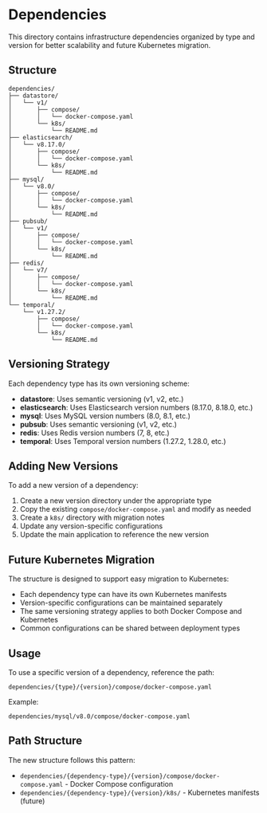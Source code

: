 # Dependencies

This directory contains infrastructure dependencies organized by type and version for better scalability and future Kubernetes migration.

## Structure

```
dependencies/
├── datastore/
│   └── v1/
│       ├── compose/
│       │   └── docker-compose.yaml
│       └── k8s/
│           └── README.md
├── elasticsearch/
│   └── v8.17.0/
│       ├── compose/
│       │   └── docker-compose.yaml
│       └── k8s/
│           └── README.md
├── mysql/
│   └── v8.0/
│       ├── compose/
│       │   └── docker-compose.yaml
│       └── k8s/
│           └── README.md
├── pubsub/
│   └── v1/
│       ├── compose/
│       │   └── docker-compose.yaml
│       └── k8s/
│           └── README.md
├── redis/
│   └── v7/
│       ├── compose/
│       │   └── docker-compose.yaml
│       └── k8s/
│           └── README.md
└── temporal/
    └── v1.27.2/
        ├── compose/
        │   └── docker-compose.yaml
        └── k8s/
            └── README.md
```

## Versioning Strategy

Each dependency type has its own versioning scheme:

- **datastore**: Uses semantic versioning (v1, v2, etc.)
- **elasticsearch**: Uses Elasticsearch version numbers (8.17.0, 8.18.0, etc.)
- **mysql**: Uses MySQL version numbers (8.0, 8.1, etc.)
- **pubsub**: Uses semantic versioning (v1, v2, etc.)
- **redis**: Uses Redis version numbers (7, 8, etc.)
- **temporal**: Uses Temporal version numbers (1.27.2, 1.28.0, etc.)

## Adding New Versions

To add a new version of a dependency:

1. Create a new version directory under the appropriate type
2. Copy the existing `compose/docker-compose.yaml` and modify as needed
3. Create a `k8s/` directory with migration notes
4. Update any version-specific configurations
5. Update the main application to reference the new version

## Future Kubernetes Migration

The structure is designed to support easy migration to Kubernetes:

- Each dependency type can have its own Kubernetes manifests
- Version-specific configurations can be maintained separately
- The same versioning strategy applies to both Docker Compose and Kubernetes
- Common configurations can be shared between deployment types

## Usage

To use a specific version of a dependency, reference the path:
```
dependencies/{type}/{version}/compose/docker-compose.yaml
```

Example:
```
dependencies/mysql/v8.0/compose/docker-compose.yaml
```

## Path Structure

The new structure follows this pattern:
- `dependencies/{dependency-type}/{version}/compose/docker-compose.yaml` - Docker Compose configuration
- `dependencies/{dependency-type}/{version}/k8s/` - Kubernetes manifests (future) 